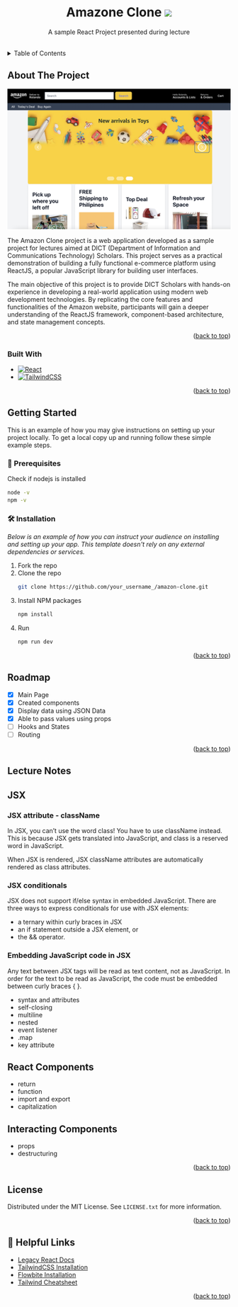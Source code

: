 <a name="readme-top"></a>

<h1 align="center">Amazone Clone <img src="https://edu.stacktrek.com/logo192.png" width="30px"></h1>
<p align="center">A sample React Project presented during lecture</p>

<br />

<!-- TABLE OF CONTENTS -->
<details>
  <summary>Table of Contents</summary>
  <ol>
    <li>
      <a href="#about-the-project">About The Project</a>
      <ul>
        <li><a href="#built-with">Built With</a></li>
      </ul>
    </li>
    <li>
      <a href="#getting-started">Getting Started</a>
      <ul>
        <li><a href="#prerequisites">Prerequisites</a></li>
        <li><a href="#installation">Installation</a></li>
      </ul>
    </li>
    <li><a href="#usage">Usage</a></li>
    <li><a href="#roadmap">Roadmap</a></li>
    <li><a href="#lecturenotes">Lecture Notes</a></li>
    <li><a href="#license">License</a></li>
  </ol>
</details>



<!-- ABOUT THE PROJECT -->
## About The Project

[![Product Name Screen Shot][product-screenshot]](/src/assets/images/project_screen.png)

The Amazon Clone project is a web application developed as a sample project for lectures aimed at DICT (Department of Information and Communications Technology) Scholars. This project serves as a practical demonstration of building a fully functional e-commerce platform using ReactJS, a popular JavaScript library for building user interfaces.

The main objective of this project is to provide DICT Scholars with hands-on experience in developing a real-world application using modern web development technologies. By replicating the core features and functionalities of the Amazon website, participants will gain a deeper understanding of the ReactJS framework, component-based architecture, and state management concepts.


<p align="right">(<a href="#readme-top">back to top</a>)</p>



### Built With

* [![React][React.js]][React-url]
* [![TailwindCSS][Tailwindcss.com]][Tailwindcss-url]

<p align="right">(<a href="#readme-top">back to top</a>)</p>



<!-- GETTING STARTED -->
## Getting Started

This is an example of how you may give instructions on setting up your project locally.
To get a local copy up and running follow these simple example steps.

### 🚧 Prerequisites

Check if nodejs is installed

  ```sh
  node -v
  npm -v
  ```

### 🛠️ Installation

_Below is an example of how you can instruct your audience on installing and setting up your app. This template doesn't rely on any external dependencies or services._

1. Fork the repo
2. Clone the repo
   ```sh
   git clone https://github.com/your_username_/amazon-clone.git
   ```
3. Install NPM packages
   ```sh
   npm install
   ```
4. Run
   ```sh
   npm run dev
   ```

<p align="right">(<a href="#readme-top">back to top</a>)</p>



<!-- ROADMAP -->
## Roadmap

- [x] Main Page
- [x] Created components
- [x] Display data using JSON Data
- [x] Able to pass values using props
- [ ] Hooks and States
- [ ] Routing

<p align="right">(<a href="#readme-top">back to top</a>)</p>



<!-- LECTURENOTES -->
## Lecture Notes

<h2>JSX</h2>
<h3>JSX attribute - className</h3>
In JSX, you can’t use the word class! You have to use className instead. This is because JSX gets translated into JavaScript, and class is a reserved word in JavaScript.

When JSX is rendered, JSX className attributes are automatically rendered as class attributes.

<h3>JSX conditionals</h3>
JSX does not support if/else syntax in embedded JavaScript. There are three ways to express conditionals for use with JSX elements:

- a ternary within curly braces in JSX
- an if statement outside a JSX element, or
- the && operator.

<h3>Embedding JavaScript code in JSX</h3>
Any text between JSX tags will be read as text content, not as JavaScript. In order for the text to be read as JavaScript, the code must be embedded between curly braces { }.

- syntax and attributes
- self-closing
- multiline
- nested
- event listener
- .map
- key attribute

<h2>React Components</h2>

- return
- function
- import and export
- capitalization

<h2>Interacting Components</h2>

- props
- destructuring



<p align="right">(<a href="#readme-top">back to top</a>)</p>



<!-- LICENSE -->
## License

Distributed under the MIT License. See `LICENSE.txt` for more information.

<p align="right">(<a href="#readme-top">back to top</a>)</p>




<!-- Helpful Links -->
##  📝 Helpful Links

* [Legacy React Docs](https://legacy.reactjs.org/docs/hello-world.html)
* [TailwindCSS Installation](https://tailwindcss.com/docs/installation)
* [Flowbite Installation](https://www.flowbite-react.com/docs/getting-started/introduction)
* [Tailwind Cheatsheet](https://nerdcave.com/tailwind-cheat-sheet)

<p align="right">(<a href="#readme-top">back to top</a>)</p>



<!-- MARKDOWN LINKS & IMAGES -->
[product-screenshot]: src/assets/images/project_screen.png
[React.js]: https://img.shields.io/badge/React-20232A?style=for-the-badge&logo=react&logoColor=61DAFB
[React-url]: https://reactjs.org/
[Tailwindcss.com]: https://img.shields.io/badge/jQuery-0769AD?style=for-the-badge&logo=jquery&logoColor=white
[Tailwindcss-url]: https://tailwindcss.com 





